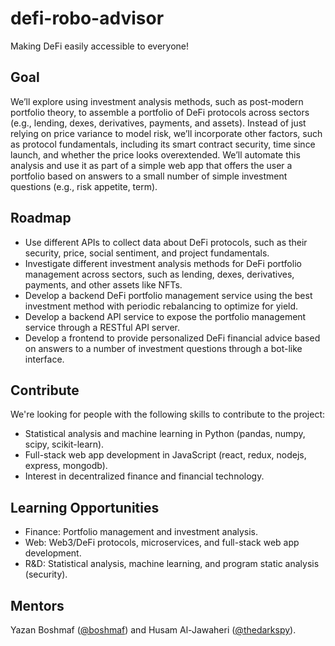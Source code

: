 # defi-robo-advisor
Making DeFi easily accessible to everyone!

## Goal

We’ll explore using investment analysis methods, such as post-modern portfolio theory, to assemble a portfolio of DeFi protocols across sectors (e.g., lending, dexes, derivatives, payments, and assets). Instead of just relying on price variance to model risk, we’ll incorporate other factors, such as protocol fundamentals, including its smart contract security, time since launch, and whether the price looks overextended. We’ll automate this analysis and use it as part of a simple web app that offers the user a portfolio based on answers to a small number of simple investment questions (e.g., risk appetite, term).

## Roadmap

- Use different APIs to collect data about DeFi protocols, such as their security, price, social sentiment, and project fundamentals.
- Investigate different investment analysis methods for DeFi portfolio management across sectors, such as lending, dexes, derivatives, payments, and other assets like NFTs.
- Develop a backend DeFi portfolio management service using the best investment method with periodic rebalancing to optimize for yield.
- Develop a backend API service to expose the portfolio management service through a RESTful API server.
- Develop a frontend to provide personalized DeFi financial advice based on answers to a number of investment questions through a bot-like interface.

## Contribute

We're looking for people with the following skills to contribute to the project:

- Statistical analysis and machine learning in Python (pandas, numpy, scipy, scikit-learn).
- Full-stack web app development in JavaScript (react, redux, nodejs, express, mongodb).
- Interest in decentralized finance and financial technology.

## Learning Opportunities

- Finance: Portfolio management and investment analysis.
- Web: Web3/DeFi protocols, microservices, and full-stack web app development.
- R&D: Statistical analysis, machine learning, and program static analysis (security).

## Mentors

Yazan Boshmaf ([@boshmaf](https://github.com/boshmaf)) and Husam Al-Jawaheri ([@thedarkspy](https://github.com/thedarkspy)).
